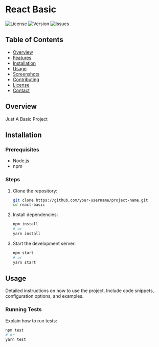 # React Basic

![License](https://img.shields.io/github/license/your-username/project-name)
![Version](https://img.shields.io/github/package-json/v/your-username/project-name)
![Issues](https://img.shields.io/github/issues/your-username/project-name)

## Table of Contents

- [Overview](#overview)
- [Features](#features)
- [Installation](#installation)
- [Usage](#usage)
- [Screenshots](#screenshots)
- [Contributing](#contributing)
- [License](#license)
- [Contact](#contact)

## Overview

Just A Basic Project


## Installation

### Prerequisites

- Node.js 
- npm 

### Steps

1. Clone the repository:
    ```bash
    git clone https://github.com/your-username/project-name.git
    cd react-basic
    ```

2. Install dependencies:
    ```bash
    npm install
    # or
    yarn install
    ```

3. Start the development server:
    ```bash
    npm start
    # or
    yarn start
    ```

## Usage

Detailed instructions on how to use the project. Include code snippets, configuration options, and examples.

### Running Tests

Explain how to run tests:
```bash
npm test
# or
yarn test
